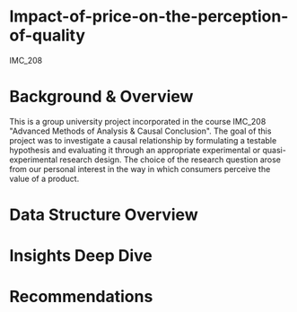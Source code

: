 # Impact-of-price-on-the-perception-of-quality
IMC_208
# Background & Overview

This is a group university project incorporated in the course IMC_208 "Advanced Methods of Analysis & Causal Conclusion". The goal of this project was to investigate a causal relationship by formulating a testable hypothesis and evaluating it through an appropriate experimental or quasi-experimental research design. The choice of the research question arose from our personal interest in the way in which consumers perceive the value of a product.

# Data Structure Overview
# Insights Deep Dive
# Recommendations
